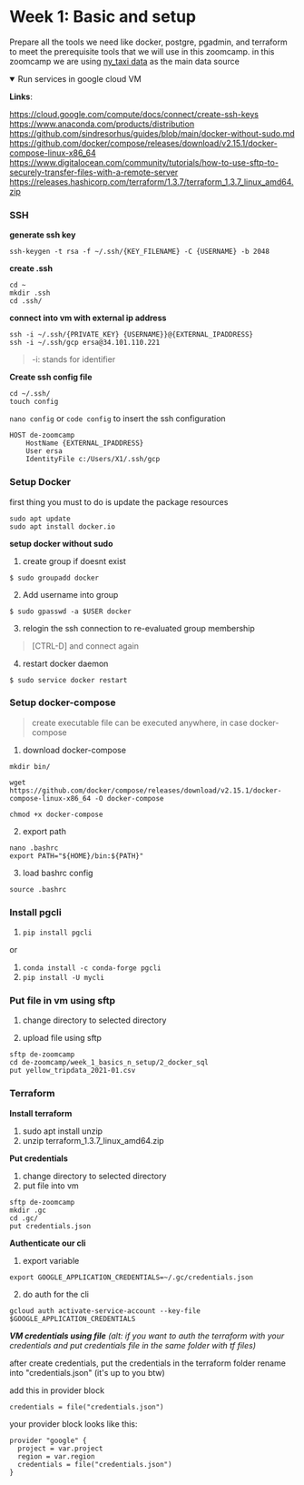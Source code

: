 # Week 1: Basic and setup
Prepare all the tools we need like docker, postgre, pgadmin, and terraform to meet the prerequisite tools that we will use in this zoomcamp. in this zoomcamp we are using [ny_taxi data](https://github.com/DataTalksClub/nyc-tlc-data) as the main data source


<details open>
<summary>Run services in google cloud VM</summary>

**Links**:

https://cloud.google.com/compute/docs/connect/create-ssh-keys
https://www.anaconda.com/products/distribution
https://github.com/sindresorhus/guides/blob/main/docker-without-sudo.md
https://github.com/docker/compose/releases/download/v2.15.1/docker-compose-linux-x86_64
https://www.digitalocean.com/community/tutorials/how-to-use-sftp-to-securely-transfer-files-with-a-remote-server
https://releases.hashicorp.com/terraform/1.3.7/terraform_1.3.7_linux_amd64.zip


### **SSH**
**generate ssh key**
```
ssh-keygen -t rsa -f ~/.ssh/{KEY_FILENAME} -C {USERNAME} -b 2048
```
**create .ssh**
```
cd ~
mkdir .ssh
cd .ssh/
```

**connect into vm with external ip address**
```
ssh -i ~/.ssh/{PRIVATE_KEY} {USERNAME}}@{EXTERNAL_IPADDRESS}
ssh -i ~/.ssh/gcp ersa@34.101.110.221
```
> -i: stands for identifier

**Create ssh config file**
```
cd ~/.ssh/
touch config
```

```nano config``` or ```code config``` to insert the ssh configuration

```
HOST de-zoomcamp
    HostName {EXTERNAL_IPADDRESS}
    User ersa
    IdentityFile c:/Users/X1/.ssh/gcp
```

### **Setup Docker**
first thing you must to do is update the package resources
```
sudo apt update
sudo apt install docker.io
```

**setup docker without sudo**

1. create group if doesnt exist
```
$ sudo groupadd docker
```

2. Add username into group
```
$ sudo gpasswd -a $USER docker
```

3. relogin the ssh connection to re-evaluated group membership
> [CTRL-D] and connect again
4. restart docker daemon 

```
$ sudo service docker restart
```

### **Setup docker-compose**
> create executable file can be executed anywhere, in case docker-compose
1. download docker-compose 
```
mkdir bin/

wget https://github.com/docker/compose/releases/download/v2.15.1/docker-compose-linux-x86_64 -O docker-compose

chmod +x docker-compose
```
2. export path
```
nano .bashrc 
export PATH="${HOME}/bin:${PATH}"
```

3. load bashrc config 
```
source .bashrc
```

### **Install pgcli**
1. ```pip install pgcli```

or 

1. ```conda install -c conda-forge pgcli```
2. ```pip install -U mycli```

### **Put file in vm using sftp**
1. change directory to selected directory

2. upload file using sftp
```
sftp de-zoomcamp
cd de-zoomcamp/week_1_basics_n_setup/2_docker_sql
put yellow_tripdata_2021-01.csv
```

### **Terraform**
**Install terraform**
1. sudo apt install unzip
2. unzip terraform_1.3.7_linux_amd64.zip


**Put credentials**
1. change directory to selected directory
2. put file into vm
```
sftp de-zoomcamp
mkdir .gc
cd .gc/
put credentials.json
```
**Authenticate our cli** 

1. export variable 
```
export GOOGLE_APPLICATION_CREDENTIALS=~/.gc/credentials.json
```
2. do auth for the cli
```
gcloud auth activate-service-account --key-file $GOOGLE_APPLICATION_CREDENTIALS
```

***VM credentials using file*** *(alt: if you want to auth the terraform with your credentials and put credentials file in the same folder with tf files)*

after create credentials, put the credentials in the terraform folder rename into "credentials.json" (it's up to you btw)

add this in provider block
```
credentials = file("credentials.json")
```
your provider block looks like this: 
```
provider "google" {
  project = var.project
  region = var.region
  credentials = file("credentials.json")
}
```
</details>
